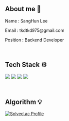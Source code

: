 <h2>About me 🌳</h2>
<p>Name : SangHun Lee</p>
<p>Email : tkdtkd975@gmail.com</p>
<p>Position : Backend Developer</p>
<br>

<h2>Tech Stack ⚙️</h2>
<p display="inline-block">
    <img src="https://img.shields.io/badge/JAVA-007396?style=for-the-badge&logo=java&logoColor=white">
 <!--
    <img src="https://img.shields.io/badge/Spring-6DB33F?style=for-the-badge&logo=Spring&logoColor=white">
    <img src="https://img.shields.io/badge/GitLab-FC6D26?style=for-the-badge&logo=GitLab GitLab&logoColor=white" />
    <img src="https://img.shields.io/badge/IntelliJ-000000?style=for-the-badge&logo=IntelliJ IDEA&logoColor=white">
    <img src="https://img.shields.io/badge/Docker-2496ED?style=for-the-badge&logo=docker&logoColor=white">
    <img src="https://img.shields.io/badge/AWS-232F3E?style=for-the-badge&logo=Amazon AWS&logoColor=white">
 -->
    <img src="https://img.shields.io/badge/SpringBoot-6DB33F?style=for-the-badge&logo=SpringBoot&logoColor=white">
    <img src="https://img.shields.io/badge/mysql-4479A1?style=for-the-badge&logo=mysql&logoColor=white">
    <img src="https://img.shields.io/badge/javaScript-F7DF1E?style=for-the-badge&logo=javaScript&logoColor=white">
</p>
<br>

<h2>Algorithm 💡</h2>
<div>

 [![Solved.ac Profile](http://mazassumnida.wtf/api/v2/generate_badge?boj=tkdtkd97)](https://solved.ac/tkdtkd97/)

 </div>

<!--
**naegonggae/naegonggae** is a ✨ _special_ ✨ repository because its `README.md` (this file) appears on your GitHub profile.

Here are some ideas to get you started:

- 🔭 I’m currently working on ...
- 🌱 I’m currently learning ...
- 👯 I’m looking to collaborate on ...
- 🤔 I’m looking for help with ...
- 💬 Ask me about ...
- 📫 How to reach me: ...
- 😄 Pronouns: ...
- ⚡ Fun fact: ...
-->

